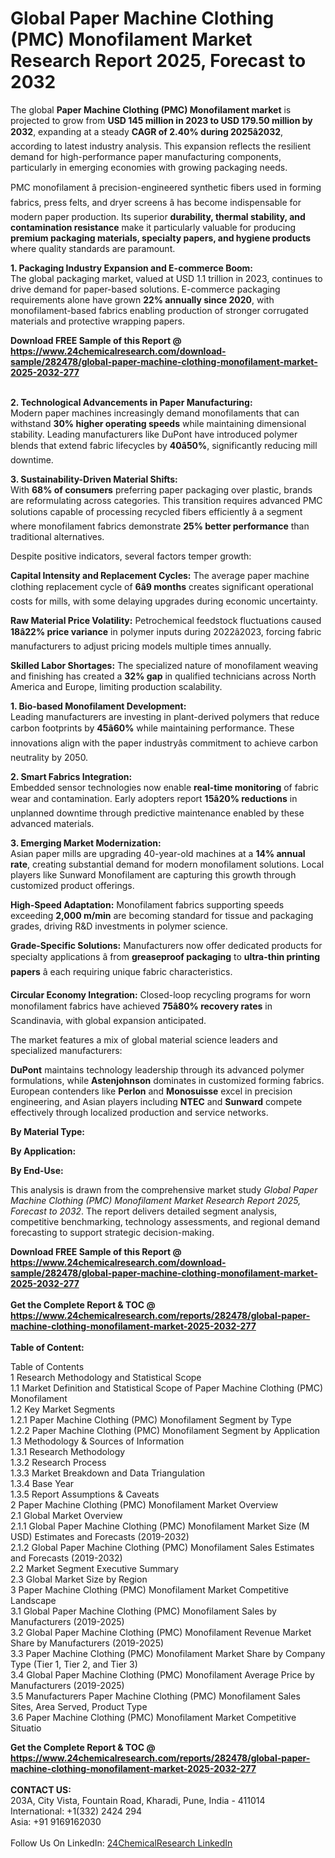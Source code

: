 <h1>Global Paper Machine Clothing (PMC) Monofilament Market Research Report 2025, Forecast to 2032</h1><p>The global <strong>Paper Machine Clothing (PMC) Monofilament market</strong> is projected to grow from <strong>USD 145 million in 2023 to USD 179.50 million by 2032</strong>, expanding at a steady <strong>CAGR of 2.40% during 2025â2032</strong>, according to latest industry analysis. This expansion reflects the resilient demand for high-performance paper manufacturing components, particularly in emerging economies with growing packaging needs.</p><p>PMC monofilament â precision-engineered synthetic fibers used in forming fabrics, press felts, and dryer screens â has become indispensable for modern paper production. Its superior <strong>durability, thermal stability, and contamination resistance</strong> make it particularly valuable for producing <strong>premium packaging materials, specialty papers, and hygiene products</strong> where quality standards are paramount.</p><p><strong>1. Packaging Industry Expansion and E-commerce Boom:</strong><br>
The global packaging market, valued at USD 1.1 trillion in 2023, continues to drive demand for paper-based solutions. E-commerce packaging requirements alone have grown <strong>22% annually since 2020</strong>, with monofilament-based fabrics enabling production of stronger corrugated materials and protective wrapping papers.</p><div><b>Download FREE Sample of this Report @ 
            <a href="https://www.24chemicalresearch.com/download-sample/282478/global-paper-machine-clothing-monofilament-market-2025-2032-277">
            https://www.24chemicalresearch.com/download-sample/282478/global-paper-machine-clothing-monofilament-market-2025-2032-277</a></b></div><br><p><strong>2. Technological Advancements in Paper Manufacturing:</strong><br>
Modern paper machines increasingly demand monofilaments that can withstand <strong>30% higher operating speeds</strong> while maintaining dimensional stability. Leading manufacturers like DuPont have introduced polymer blends that extend fabric lifecycles by <strong>40â50%</strong>, significantly reducing mill downtime.</p><p><strong>3. Sustainability-Driven Material Shifts:</strong><br>
With <strong>68% of consumers</strong> preferring paper packaging over plastic, brands are reformulating across categories. This transition requires advanced PMC solutions capable of processing recycled fibers efficiently â a segment where monofilament fabrics demonstrate <strong>25% better performance</strong> than traditional alternatives.</p><p>Despite positive indicators, several factors temper growth:</p><p><strong>Capital Intensity and Replacement Cycles:</strong> The average paper machine clothing replacement cycle of <strong>6â9 months</strong> creates significant operational costs for mills, with some delaying upgrades during economic uncertainty.</p><p><strong>Raw Material Price Volatility:</strong> Petrochemical feedstock fluctuations caused <strong>18â22% price variance</strong> in polymer inputs during 2022â2023, forcing fabric manufacturers to adjust pricing models multiple times annually.</p><p><strong>Skilled Labor Shortages:</strong> The specialized nature of monofilament weaving and finishing has created a <strong>32% gap</strong> in qualified technicians across North America and Europe, limiting production scalability.</p><p><strong>1. Bio-based Monofilament Development:</strong><br>
Leading manufacturers are investing in plant-derived polymers that reduce carbon footprints by <strong>45â60%</strong> while maintaining performance. These innovations align with the paper industryâs commitment to achieve carbon neutrality by 2050.</p><p><strong>2. Smart Fabrics Integration:</strong><br>
Embedded sensor technologies now enable <strong>real-time monitoring</strong> of fabric wear and contamination. Early adopters report <strong>15â20% reductions</strong> in unplanned downtime through predictive maintenance enabled by these advanced materials.</p><p><strong>3. Emerging Market Modernization:</strong><br>
Asian paper mills are upgrading 40-year-old machines at a <strong>14% annual rate</strong>, creating substantial demand for modern monofilament solutions. Local players like Sunward Monofilament are capturing this growth through customized product offerings.</p><p><strong>High-Speed Adaptation:</strong> Monofilament fabrics supporting speeds exceeding <strong>2,000 m/min</strong> are becoming standard for tissue and packaging grades, driving R&amp;D investments in polymer science.</p><p><strong>Grade-Specific Solutions:</strong> Manufacturers now offer dedicated products for specialty applications â from <strong>greaseproof packaging</strong> to <strong>ultra-thin printing papers</strong> â each requiring unique fabric characteristics.</p><p><strong>Circular Economy Integration:</strong> Closed-loop recycling programs for worn monofilament fabrics have achieved <strong>75â80% recovery rates</strong> in Scandinavia, with global expansion anticipated.</p><p>The market features a mix of global material science leaders and specialized manufacturers:</p><p><strong>DuPont</strong> maintains technology leadership through its advanced polymer formulations, while <strong>Astenjohnson</strong> dominates in customized forming fabrics. European contenders like <strong>Perlon</strong> and <strong>Monosuisse</strong> excel in precision engineering, and Asian players including <strong>NTEC</strong> and <strong>Sunward</strong> compete effectively through localized production and service networks.</p><p><strong>By Material Type:</strong></p><p><strong>By Application:</strong></p><p><strong>By End-Use:</strong></p><p>This analysis is drawn from the comprehensive market study <em>Global Paper Machine Clothing (PMC) Monofilament Market Research Report 2025, Forecast to 2032</em>. The report delivers detailed segment analysis, competitive benchmarking, technology assessments, and regional demand forecasting to support strategic decision-making.</p><div><b>Download FREE Sample of this Report @ 
            <a href="https://www.24chemicalresearch.com/download-sample/282478/global-paper-machine-clothing-monofilament-market-2025-2032-277">
            https://www.24chemicalresearch.com/download-sample/282478/global-paper-machine-clothing-monofilament-market-2025-2032-277</a></b></div><br><div><b>Get the Complete Report & TOC @ 
            <a href="https://www.24chemicalresearch.com/reports/282478/global-paper-machine-clothing-monofilament-market-2025-2032-277">
            https://www.24chemicalresearch.com/reports/282478/global-paper-machine-clothing-monofilament-market-2025-2032-277</a></b></div><br>
            <b>Table of Content:</b><p>Table of Contents<br />
1 Research Methodology and Statistical Scope<br />
1.1 Market Definition and Statistical Scope of Paper Machine Clothing (PMC) Monofilament<br />
1.2 Key Market Segments<br />
1.2.1 Paper Machine Clothing (PMC) Monofilament Segment by Type<br />
1.2.2 Paper Machine Clothing (PMC) Monofilament Segment by Application<br />
1.3 Methodology & Sources of Information<br />
1.3.1 Research Methodology<br />
1.3.2 Research Process<br />
1.3.3 Market Breakdown and Data Triangulation<br />
1.3.4 Base Year<br />
1.3.5 Report Assumptions & Caveats<br />
2 Paper Machine Clothing (PMC) Monofilament Market Overview<br />
2.1 Global Market Overview<br />
2.1.1 Global Paper Machine Clothing (PMC) Monofilament Market Size (M USD) Estimates and Forecasts (2019-2032)<br />
2.1.2 Global Paper Machine Clothing (PMC) Monofilament Sales Estimates and Forecasts (2019-2032)<br />
2.2 Market Segment Executive Summary<br />
2.3 Global Market Size by Region<br />
3 Paper Machine Clothing (PMC) Monofilament Market Competitive Landscape<br />
3.1 Global Paper Machine Clothing (PMC) Monofilament Sales by Manufacturers (2019-2025)<br />
3.2 Global Paper Machine Clothing (PMC) Monofilament Revenue Market Share by Manufacturers (2019-2025)<br />
3.3 Paper Machine Clothing (PMC) Monofilament Market Share by Company Type (Tier 1, Tier 2, and Tier 3)<br />
3.4 Global Paper Machine Clothing (PMC) Monofilament Average Price by Manufacturers (2019-2025)<br />
3.5 Manufacturers Paper Machine Clothing (PMC) Monofilament Sales Sites, Area Served, Product Type<br />
3.6 Paper Machine Clothing (PMC) Monofilament Market Competitive Situatio</p><div><b>Get the Complete Report & TOC @ 
            <a href="https://www.24chemicalresearch.com/reports/282478/global-paper-machine-clothing-monofilament-market-2025-2032-277">
            https://www.24chemicalresearch.com/reports/282478/global-paper-machine-clothing-monofilament-market-2025-2032-277</a></b></div><br><b>CONTACT US:</b><br>
            203A, City Vista, Fountain Road, Kharadi, Pune, India - 411014<br>
            International: +1(332) 2424 294<br>
            Asia: +91 9169162030 <br><br>
            Follow Us On LinkedIn: <a href="https://www.linkedin.com/company/24chemicalresearch/">24ChemicalResearch LinkedIn</a>